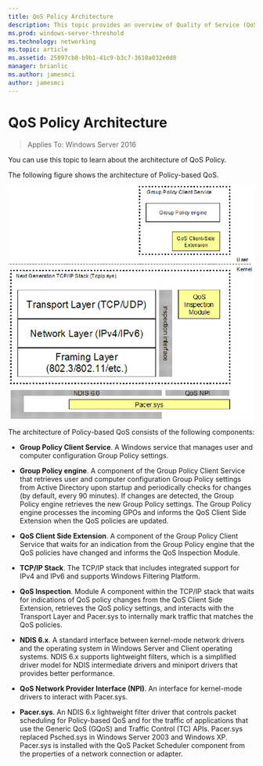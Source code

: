 ```yaml
---
title: QoS Policy Architecture
description: This topic provides an overview of Quality of Service (QoS) Policy, which allows you to use Group Policy to prioritize network traffic bandwidth of specific applications and services in Windows Server 2016.
ms.prod: windows-server-threshold
ms.technology: networking
ms.topic: article
ms.assetid: 25097cb8-b9b1-41c9-b3c7-3610a032e0d8
manager: brianlic
ms.author: jamesmci
author: jamesmci
---
```


# QoS Policy Architecture

>Applies To: Windows Server 2016

You can use this topic to learn about the architecture of QoS Policy.

The following figure shows the architecture of Policy-based QoS.

![Architecture of QoS Policy](../../media/QoS/QoS-Policy-Architecture.jpg)

The architecture of Policy-based QoS consists of the following components:

- **Group Policy Client Service**. A Windows service that manages user and computer configuration Group Policy settings.

- **Group Policy engine**. A component of the Group Policy Client Service that retrieves user and computer configuration Group Policy settings from Active Directory upon startup and periodically checks for changes \(by default, every 90 minutes\). If changes are detected, the Group Policy engine retrieves the new Group Policy settings. The Group Policy engine processes the incoming GPOs and informs the QoS Client Side Extension when the QoS policies are updated.

- **QoS Client Side Extension**. A component of the Group Policy Client Service that waits for an indication from the Group Policy engine that the QoS policies have changed and informs the QoS Inspection Module.

- **TCP/IP Stack**. The TCP/IP stack that includes integrated support for IPv4 and IPv6 and supports Windows Filtering Platform. 

- **QoS Inspection**. Module A component within the TCP/IP stack that waits for indications of QoS policy changes from the QoS Client Side Extension, retrieves the QoS policy settings, and interacts with the Transport Layer and Pacer.sys to internally mark traffic that matches the QoS policies.

- **NDIS 6.x**. A standard interface between kernel-mode network drivers and the operating system in Windows Server and Client operating systems. NDIS 6.x supports lightweight filters, which is a simplified driver model for NDIS intermediate drivers and miniport drivers that provides better performance.

- **QoS Network Provider Interface \(NPI\)**. An interface for kernel-mode drivers to interact with Pacer.sys.

- **Pacer.sys**. An NDIS 6.x lightweight filter driver that controls packet scheduling for Policy-based QoS and for the traffic of applications that use the Generic QoS \(GQoS\) and Traffic Control \(TC\) APIs. Pacer.sys replaced Psched.sys in Windows Server 2003 and Windows XP. Pacer.sys is installed with the QoS Packet Scheduler component from the properties of a network connection or adapter.
